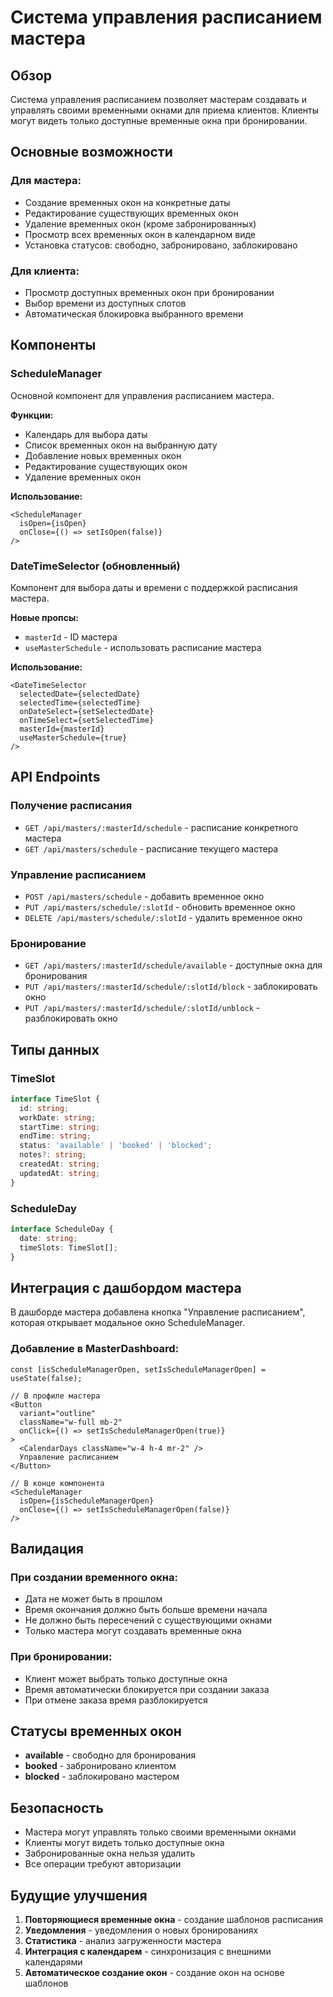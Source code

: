 # Система управления расписанием мастера

## Обзор

Система управления расписанием позволяет мастерам создавать и управлять своими временными окнами для приема клиентов. Клиенты могут видеть только доступные временные окна при бронировании.

## Основные возможности

### Для мастера:
- Создание временных окон на конкретные даты
- Редактирование существующих временных окон
- Удаление временных окон (кроме забронированных)
- Просмотр всех временных окон в календарном виде
- Установка статусов: свободно, забронировано, заблокировано

### Для клиента:
- Просмотр доступных временных окон при бронировании
- Выбор времени из доступных слотов
- Автоматическая блокировка выбранного времени

## Компоненты

### ScheduleManager
Основной компонент для управления расписанием мастера.

**Функции:**
- Календарь для выбора даты
- Список временных окон на выбранную дату
- Добавление новых временных окон
- Редактирование существующих окон
- Удаление временных окон

**Использование:**
```tsx
<ScheduleManager
  isOpen={isOpen}
  onClose={() => setIsOpen(false)}
/>
```

### DateTimeSelector (обновленный)
Компонент для выбора даты и времени с поддержкой расписания мастера.

**Новые пропсы:**
- `masterId` - ID мастера
- `useMasterSchedule` - использовать расписание мастера

**Использование:**
```tsx
<DateTimeSelector
  selectedDate={selectedDate}
  selectedTime={selectedTime}
  onDateSelect={setSelectedDate}
  onTimeSelect={setSelectedTime}
  masterId={masterId}
  useMasterSchedule={true}
/>
```

## API Endpoints

### Получение расписания
- `GET /api/masters/:masterId/schedule` - расписание конкретного мастера
- `GET /api/masters/schedule` - расписание текущего мастера

### Управление расписанием
- `POST /api/masters/schedule` - добавить временное окно
- `PUT /api/masters/schedule/:slotId` - обновить временное окно
- `DELETE /api/masters/schedule/:slotId` - удалить временное окно

### Бронирование
- `GET /api/masters/:masterId/schedule/available` - доступные окна для бронирования
- `PUT /api/masters/:masterId/schedule/:slotId/block` - заблокировать окно
- `PUT /api/masters/:masterId/schedule/:slotId/unblock` - разблокировать окно

## Типы данных

### TimeSlot
```typescript
interface TimeSlot {
  id: string;
  workDate: string;
  startTime: string;
  endTime: string;
  status: 'available' | 'booked' | 'blocked';
  notes?: string;
  createdAt: string;
  updatedAt: string;
}
```

### ScheduleDay
```typescript
interface ScheduleDay {
  date: string;
  timeSlots: TimeSlot[];
}
```

## Интеграция с дашбордом мастера

В дашборде мастера добавлена кнопка "Управление расписанием", которая открывает модальное окно ScheduleManager.

### Добавление в MasterDashboard:
```tsx
const [isScheduleManagerOpen, setIsScheduleManagerOpen] = useState(false);

// В профиле мастера
<Button 
  variant="outline" 
  className="w-full mb-2" 
  onClick={() => setIsScheduleManagerOpen(true)}
>
  <CalendarDays className="w-4 h-4 mr-2" />
  Управление расписанием
</Button>

// В конце компонента
<ScheduleManager
  isOpen={isScheduleManagerOpen}
  onClose={() => setIsScheduleManagerOpen(false)}
/>
```

## Валидация

### При создании временного окна:
- Дата не может быть в прошлом
- Время окончания должно быть больше времени начала
- Не должно быть пересечений с существующими окнами
- Только мастера могут создавать временные окна

### При бронировании:
- Клиент может выбрать только доступные окна
- Время автоматически блокируется при создании заказа
- При отмене заказа время разблокируется

## Статусы временных окон

- **available** - свободно для бронирования
- **booked** - забронировано клиентом
- **blocked** - заблокировано мастером

## Безопасность

- Мастера могут управлять только своими временными окнами
- Клиенты могут видеть только доступные окна
- Забронированные окна нельзя удалить
- Все операции требуют авторизации

## Будущие улучшения

1. **Повторяющиеся временные окна** - создание шаблонов расписания
2. **Уведомления** - уведомления о новых бронированиях
3. **Статистика** - анализ загруженности мастера
4. **Интеграция с календарем** - синхронизация с внешними календарями
5. **Автоматическое создание окон** - создание окон на основе шаблонов 